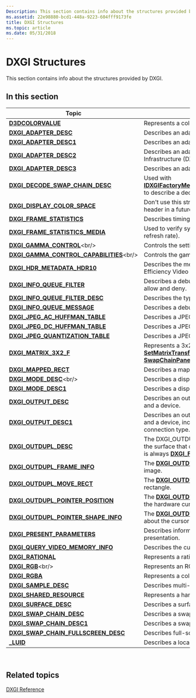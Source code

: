 ```yaml
---
Description: This section contains info about the structures provided by DXGI.
ms.assetid: 22e98880-bcd1-448a-9223-604fff9173fe
title: DXGI Structures
ms.topic: article
ms.date: 05/31/2018
---
```


# DXGI Structures

This section contains info about the structures provided by DXGI.

## In this section



| Topic                                                                                     | Description                                                                                                                                                                                                                                                                                                |
|-------------------------------------------------------------------------------------------|------------------------------------------------------------------------------------------------------------------------------------------------------------------------------------------------------------------------------------------------------------------------------------------------------------|
| [**D3DCOLORVALUE**](d3dcolorvalue.md)<br/>                                         | Represents a color value with alpha, which is used for transparency. <br/>                                                                                                                                                                                                                           |
| [**DXGI\_ADAPTER\_DESC**](/windows/desktop/api/DXGI/ns-dxgi-dxgi_adapter_desc)<br/>                               | Describes an adapter (or video card) by using DXGI 1.0.<br/>                                                                                                                                                                                                                                         |
| [**DXGI\_ADAPTER\_DESC1**](/windows/desktop/api/DXGI/ns-dxgi-dxgi_adapter_desc1)<br/>                             | Describes an adapter (or video card) using DXGI 1.1.<br/>                                                                                                                                                                                                                                            |
| [**DXGI\_ADAPTER\_DESC2**](/windows/desktop/api/DXGI1_2/ns-dxgi1_2-dxgi_adapter_desc2)<br/>                             | Describes an adapter (or video card) that uses Microsoft DirectX Graphics Infrastructure (DXGI) 1.2.<br/>                                                                                                                                                                                            |
| [**DXGI\_ADAPTER\_DESC3**](/windows/desktop/api/DXGI1_6/ns-dxgi1_6-dxgi_adapter_desc3)<br/>                             | Describes an adapter (or video card) that uses DXGI 1.6.<br/>                                                                                                                                                                                                                                        |
| [**DXGI\_DECODE\_SWAP\_CHAIN\_DESC**](/windows/desktop/api/dxgi1_3/ns-dxgi1_3-dxgi_decode_swap_chain_desc)<br/>         | Used with [**IDXGIFactoryMedia**](/windows/desktop/api/dxgi1_3/nn-dxgi1_3-idxgifactorymedia)::[**CreateDecodeSwapChainForCompositionSurfaceHandle**](/windows/desktop/api/dxgi1_3/nf-dxgi1_3-idxgifactorymedia-createdecodeswapchainforcompositionsurfacehandle) to describe a decode swap chain.<br/>                                                                       |
| [**DXGI\_DISPLAY\_COLOR\_SPACE**](/windows/desktop/api/dxgi/ns-dxgi-dxgi_display_color_space)<br/>                | Don't use this structure; it is not supported and it will be removed from the header in a future release. <br/>                                                                                                                                                                                      |
| [**DXGI\_FRAME\_STATISTICS**](/windows/desktop/api/DXGI/ns-dxgi-dxgi_frame_statistics)<br/>                       | Describes timing and presentation statistics for a frame.<br/>                                                                                                                                                                                                                                       |
| [**DXGI\_FRAME\_STATISTICS\_MEDIA**](/windows/desktop/api/dxgi1_3/ns-dxgi1_3-dxgi_frame_statistics_media)<br/>          | Used to verify system approval for the app's custom present duration (custom refresh rate).<br/>                                                                                                                                                                                                     |
| [**DXGI\_GAMMA\_CONTROL**](https://msdn.microsoft.com/en-us/library/Bb173061(v=VS.85).aspx)<br/>                             | Controls the settings of a gamma curve.<br/>                                                                                                                                                                                                                                                         |
| [**DXGI\_GAMMA\_CONTROL\_CAPABILITIES**](https://msdn.microsoft.com/en-us/library/Bb173062(v=VS.85).aspx)<br/>  | Controls the gamma capabilities of an adapter.<br/>                                                                                                                                                                                                                                                  |
| [**DXGI\_HDR\_METADATA\_HDR10**](/windows/desktop/api/dxgi1_5/ns-dxgi1_5-dxgi_hdr_metadata_hdr10)<br/>                  | Describes the metadata for HDR10, used when video is compressed using High Efficiency Video Coding (HEVC).<br/>                                                                                                                                                                                      |
| [**DXGI\_INFO\_QUEUE\_FILTER**](/windows/desktop/api/DXGIDebug/ns-dxgidebug-dxgi_info_queue_filter)<br/>                    | Describes a debug message filter, which contains lists of message types to allow and deny.<br/>                                                                                                                                                                                                      |
| [**DXGI\_INFO\_QUEUE\_FILTER\_DESC**](/windows/desktop/api/DXGIDebug/ns-dxgidebug-dxgi_info_queue_filter_desc)<br/>         | Describes the types of messages to allow or deny to pass through a filter.<br/>                                                                                                                                                                                                                      |
| [**DXGI\_INFO\_QUEUE\_MESSAGE**](/windows/desktop/api/DXGIDebug/ns-dxgidebug-dxgi_info_queue_message)<br/>                  | Describes a debug message in the information queue.<br/>                                                                                                                                                                                                                                             |
| [**DXGI\_JPEG\_AC\_HUFFMAN\_TABLE**](dxgi-jpeg-ac-huffman-table.md)<br/>           | Describes a JPEG AC huffman table.<br/>                                                                                                                                                                                                                                                              |
| [**DXGI\_JPEG\_DC\_HUFFMAN\_TABLE**](dxgi-jpeg-dc-huffman-table.md)<br/>           | Describes a JPEG DC huffman table.<br/>                                                                                                                                                                                                                                                              |
| [**DXGI\_JPEG\_QUANTIZATION\_TABLE**](dxgi-jpeg-quantization-table.md)<br/>        | Describes a JPEG quantization table.<br/>                                                                                                                                                                                                                                                            |
| [**DXGI\_MATRIX\_3X2\_F**](/windows/desktop/api/dxgi1_3/ns-dxgi1_3-dxgi_matrix_3x2_f)<br/>                              | Represents a 3x2 matrix. Used with [**GetMatrixTransform**](/windows/desktop/api/dxgi1_3/nf-dxgi1_3-idxgiswapchain2-getmatrixtransform) and [**SetMatrixTransform**](/windows/desktop/api/dxgi1_3/nf-dxgi1_3-idxgiswapchain2-setmatrixtransform) to indicate the scaling and translation transform for [**SwapChainPanel**](https://msdn.microsoft.com/en-us/library/Dn252834(v=WIN.10).aspx) swap chains.<br/> |
| [**DXGI\_MAPPED\_RECT**](/windows/desktop/api/DXGI/ns-dxgi-dxgi_mapped_rect)<br/>                                 | Describes a mapped rectangle that is used to access a surface.<br/>                                                                                                                                                                                                                                  |
| [**DXGI\_MODE\_DESC**](https://msdn.microsoft.com/en-us/library/Bb173064(v=VS.85).aspx)<br/>                                     | Describes a display mode.<br/>                                                                                                                                                                                                                                                                       |
| [**DXGI\_MODE\_DESC1**](/windows/desktop/api/DXGI1_2/ns-dxgi1_2-dxgi_mode_desc1)<br/>                                   | Describes a display mode and whether the display mode supports stereo.<br/>                                                                                                                                                                                                                          |
| [**DXGI\_OUTPUT\_DESC**](/windows/desktop/api/DXGI/ns-dxgi-dxgi_output_desc)<br/>                                 | Describes an output or physical connection between the adapter (video card) and a device.<br/>                                                                                                                                                                                                       |
| [**DXGI\_OUTPUT\_DESC1**](/windows/desktop/api/DXGI1_6/ns-dxgi1_6-dxgi_output_desc1)<br/>                               | Describes an output or physical connection between the adapter (video card) and a device, including additional information about color capabilities and connection type.<br/>                                                                                                                        |
| [**DXGI\_OUTDUPL\_DESC**](/windows/desktop/api/DXGI1_2/ns-dxgi1_2-dxgi_outdupl_desc)<br/>                               | The DXGI\_OUTDUPL\_DESC structure describes the dimension of the output and the surface that contains the desktop image. The format of the desktop image is always [**DXGI\_FORMAT\_B8G8R8A8\_UNORM**](https://msdn.microsoft.com/en-us/library/Bb173059(v=VS.85).aspx).<br/>         |
| [**DXGI\_OUTDUPL\_FRAME\_INFO**](/windows/desktop/api/DXGI1_2/ns-dxgi1_2-dxgi_outdupl_frame_info)<br/>                  | The [**DXGI\_OUTDUPL\_FRAME\_INFO**](/windows/desktop/api/DXGI1_2/ns-dxgi1_2-dxgi_outdupl_frame_info) structure describes the current desktop image.<br/>                                                                                                                                                                                |
| [**DXGI\_OUTDUPL\_MOVE\_RECT**](/windows/desktop/api/DXGI1_2/ns-dxgi1_2-dxgi_outdupl_move_rect)<br/>                    | The [**DXGI\_OUTDUPL\_MOVE\_RECT**](/windows/desktop/api/DXGI1_2/ns-dxgi1_2-dxgi_outdupl_move_rect) structure describes the movement of a rectangle.<br/>                                                                                                                                                                                |
| [**DXGI\_OUTDUPL\_POINTER\_POSITION**](/windows/desktop/api/DXGI1_2/ns-dxgi1_2-dxgi_outdupl_pointer_position)<br/>      | The [**DXGI\_OUTDUPL\_POINTER\_POSITION**](/windows/desktop/api/DXGI1_2/ns-dxgi1_2-dxgi_outdupl_pointer_position) structure describes the position of the hardware cursor.<br/>                                                                                                                                                          |
| [**DXGI\_OUTDUPL\_POINTER\_SHAPE\_INFO**](/windows/desktop/api/DXGI1_2/ns-dxgi1_2-dxgi_outdupl_pointer_shape_info)<br/> | The [**DXGI\_OUTDUPL\_POINTER\_SHAPE\_INFO**](/windows/desktop/api/DXGI1_2/ns-dxgi1_2-dxgi_outdupl_pointer_shape_info) structure describes information about the cursor shape.<br/>                                                                                                                                                      |
| [**DXGI\_PRESENT\_PARAMETERS**](/windows/desktop/api/DXGI1_2/ns-dxgi1_2-dxgi_present_parameters)<br/>                   | Describes information about present that helps the operating system optimize presentation.<br/>                                                                                                                                                                                                      |
| [**DXGI\_QUERY\_VIDEO\_MEMORY\_INFO**](/windows/desktop/api/dxgi1_4/ns-dxgi1_4-dxgi_query_video_memory_info)<br/>       | Describes the current video memory budgeting parameters.<br/>                                                                                                                                                                                                                                        |
| [**DXGI\_RATIONAL**](/windows/desktop/api/dxgicommon/ns-dxgicommon-dxgi_rational)<br/>                                        | Represents a rational number.<br/>                                                                                                                                                                                                                                                                   |
| [**DXGI\_RGB**](https://msdn.microsoft.com/en-us/library/Bb173071(v=VS.85).aspx)<br/>                                                  | Represents an RGB color.<br/>                                                                                                                                                                                                                                                                        |
| [**DXGI\_RGBA**](dxgi-rgba.md)<br/>                                                | Represents a color value with alpha, which is used for transparency. <br/>                                                                                                                                                                                                                           |
| [**DXGI\_SAMPLE\_DESC**](/windows/desktop/api/dxgicommon/ns-dxgicommon-dxgi_sample_desc)<br/>                                 | Describes multi-sampling parameters for a resource.<br/>                                                                                                                                                                                                                                             |
| [**DXGI\_SHARED\_RESOURCE**](/windows/desktop/api/DXGI/ns-dxgi-dxgi_shared_resource)<br/>                         | Represents a handle to a shared resource.<br/>                                                                                                                                                                                                                                                       |
| [**DXGI\_SURFACE\_DESC**](/windows/desktop/api/DXGI/ns-dxgi-dxgi_surface_desc)<br/>                               | Describes a surface.<br/>                                                                                                                                                                                                                                                                            |
| [**DXGI\_SWAP\_CHAIN\_DESC**](/windows/desktop/api/DXGI/ns-dxgi-dxgi_swap_chain_desc)<br/>                        | Describes a swap chain.<br/>                                                                                                                                                                                                                                                                         |
| [**DXGI\_SWAP\_CHAIN\_DESC1**](/windows/desktop/api/DXGI1_2/ns-dxgi1_2-dxgi_swap_chain_desc1)<br/>                      | Describes a swap chain.<br/>                                                                                                                                                                                                                                                                         |
| [**DXGI\_SWAP\_CHAIN\_FULLSCREEN\_DESC**](/windows/desktop/api/DXGI1_2/ns-dxgi1_2-dxgi_swap_chain_fullscreen_desc)<br/> | Describes full-screen mode for a swap chain.<br/>                                                                                                                                                                                                                                                    |
| [**\_LUID**](/windows/desktop/api/dxgi/ns-dxgi-_luid)<br/>                                                        | Describes a local identifier for an adapter.<br/>                                                                                                                                                                                                                                                    |



 

## Related topics

<dl> <dt>

[DXGI Reference](d3d10-graphics-reference-dxgi.md)
</dt> </dl>

 

 




